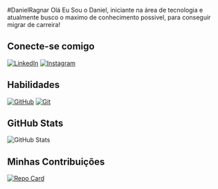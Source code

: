 #DanielRagnar
Olá Eu Sou o Daniel, iniciante na área de tecnologia e atualmente busco o maximo de conhecimento possivel, para conseguir migrar de carreira!

## Conecte-se comigo
[![LinkedIn](https://img.shields.io/badge/-LinkedIn-000?style=for-the-badge&logo=linkedin)](https://www.linkedin.com/in/daniel-abreu-93290b182/)
[![Instagram](https://img.shields.io/badge/-Instagram-000?style=for-the-badge&logo=Instagram)](https://www.instagram.com/)


## Habilidades
[![GitHub](https://img.shields.io/badge/-GitHub-000?style=for-the-badge&logo=github)](https://www.github.com)
[![Git](https://img.shields.io/badge/-Git-000?style=for-the-badge&logo=git)](https://www.git.com)

## GitHub Stats
![GitHub Stats](https://github-readme-stats.vercel.app/api?username=DanielRagnar&theme=transparent&bg_color=000&border_color=30A3DC&show_icons=true&icon_color=30A3DC&title_color=E94D5F&text_color=FFF)

## Minhas Contribuições
[![Repo Card](https://github-readme-stats.vercel.app/api/pin/?username=SEUUSERNAME&repo=SEUREPOSITORIO&bg_color=000&border_color=30A3DC&show_icons=true&icon_color=30A3DC&title_color=E94D5F&text_color=FFF)](https://github.com/SEUUSERNAME/SEUREPOSITORIO)
